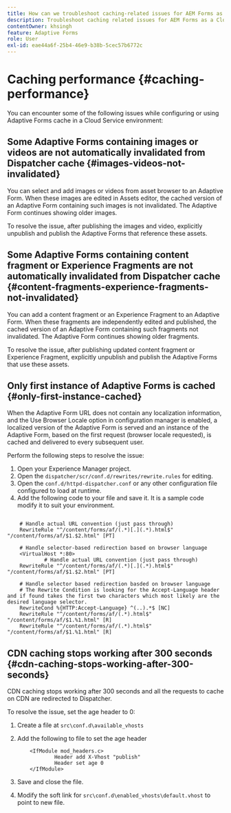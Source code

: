 ```yaml
---
title: How can we troubleshoot caching-related issues for AEM Forms as a Cloud Service?
description: Troubleshoot caching related issues for AEM Forms as a Cloud Service.
contentOwner: khsingh
feature: Adaptive Forms
role: User
exl-id: eae44a6f-25b4-46e9-b38b-5cec57b6772c
---
```

# Caching performance {#caching-performance}

You can encounter some of the following issues while configuring or using Adaptive Forms cache in a Cloud Service environment:

## Some Adaptive Forms containing images or videos are not automatically invalidated from Dispatcher cache {#images-videos-not-invalidated}

You can select and add images or videos from asset browser to an Adaptive Form. When these images are edited in Assets editor, the cached version of an Adaptive Form containing such images is not invalidated. The Adaptive Form continues showing older images. 

To resolve the issue, after publishing the images and video, explicitly unpublish and publish the Adaptive Forms that reference these assets.

## Some Adaptive Forms containing content fragment or Experience Fragments are not automatically invalidated from Dispatcher cache {#content-fragments-experience-fragments-not-invalidated}

You can add a content fragment or an Experience Fragment to an Adaptive Form. When these fragments are independently edited and published, the cached version of an Adaptive Form containing such fragments not invalidated. The Adaptive Form continues showing older fragments. 

To resolve the issue, after publishing updated content fragment or Experience Fragment, explicitly unpublish and publish the Adaptive Forms that use these assets.

## Only first instance of Adaptive Forms is cached {#only-first-instance-cached}

When the Adaptive Form URL does not contain any localization information, and the Use Browser Locale option in configuration manager is enabled, a localized version of the Adaptive Form is served and an instance of the Adaptive Form, based on the first request (browser locale requested), is cached and delivered to every subsequent user.

Perform the following steps to resolve the issue:

1. Open your Experience Manager project.
1. Open the `dispatcher/scr/conf.d/rewrites/rewrite.rules` for editing.
1. Open the `conf.d/httpd-dispatcher.conf` or any other configuration file configured to load at runtime.
1. Add the following code to your file and save it. It is a sample code modify it to suit your environment.

```shellscript

    # Handle actual URL convention (just pass through)
    RewriteRule "^/content/forms/af/(.*)[.](.*).html$" "/content/forms/af/$1.$2.html" [PT]
    
    # Handle selector-based redirection based on browser language
    <VirtualHost *:80>
            # Handle actual URL convention (just pass through)
    RewriteRule "^/content/forms/af/(.*)[.](.*).html$" "/content/forms/af/$1.$2.html" [PT]

    # Handle selector based redirection basded on browser language
    # The Rewrite Condition is looking for the Accept-Language header and if found takes the first two characters which most likely are the desired language selector.
    RewriteCond %{HTTP:Accept-Language} ^(..).*$ [NC]
    RewriteRule "^/content/forms/af/(.*).html$" "/content/forms/af/$1.%1.html" [R]
    RewriteRule "^/content/forms/af/(.*).html$" "/content/forms/af/$1.%1.html" [R]

```

## CDN caching stops working after 300 seconds {#cdn-caching-stops-working-after-300-seconds}

CDN caching stops working after 300 seconds and all the requests to cache on CDN are redirected to Dispatcher.

To resolve the issue, set the age header to 0:

1. Create a file at `src\conf.d\available_vhosts`

1. Add the following to file to set the age header

    ```shellscript
        <IfModule mod_headers.c>
                Header add X-Vhost "publish"
                Header set age 0
        </IfModule>
    ```

1. Save and close the file.
1. Modify the soft link for `src\conf.d\enabled_vhosts\default.vhost` to point to new file.

